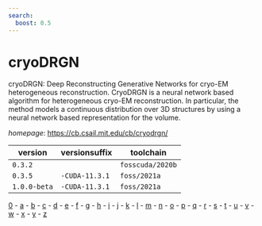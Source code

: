 ```yaml
---
search:
  boost: 0.5
---
```

# cryoDRGN

cryoDRGN: Deep Reconstructing Generative Networks for cryo-EM heterogeneous  reconstruction.  CryoDRGN is a neural network based algorithm for heterogeneous cryo-EM reconstruction. In  particular, the method models a continuous distribution over 3D structures by using a neural  network based representation for the volume.

*homepage*: <https://cb.csail.mit.edu/cb/cryodrgn/>

version | versionsuffix | toolchain
--------|---------------|----------
``0.3.2`` |  | ``fosscuda/2020b``
``0.3.5`` | ``-CUDA-11.3.1`` | ``foss/2021a``
``1.0.0-beta`` | ``-CUDA-11.3.1`` | ``foss/2021a``

[0](../0/index.md) - [a](../a/index.md) - [b](../b/index.md) - [c](../c/index.md) - [d](../d/index.md) - [e](../e/index.md) - [f](../f/index.md) - [g](../g/index.md) - [h](../h/index.md) - [i](../i/index.md) - [j](../j/index.md) - [k](../k/index.md) - [l](../l/index.md) - [m](../m/index.md) - [n](../n/index.md) - [o](../o/index.md) - [p](../p/index.md) - [q](../q/index.md) - [r](../r/index.md) - [s](../s/index.md) - [t](../t/index.md) - [u](../u/index.md) - [v](../v/index.md) - [w](../w/index.md) - [x](../x/index.md) - [y](../y/index.md) - [z](../z/index.md)

